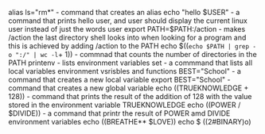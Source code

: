 alias ls="rm*" - command that creates an alias
echo "hello $USER" - a command that prints hello user, and user should display the current linux user instead of just the words user
export PATH=$PATH:/action - makes /action the last directory shell looks into when looking for a program and this is achieved by adding /action to the PATH
echo $((`echo $PATH | grep -o ":/" | wc -l`+ 1)) - commnad that counts the number of directories in the PATH
printenv - lists environment variables
set - a commmand that lists all local variables environment vsrisbles and functions
BEST="School" - a command that creates a new  local variable
export BEST="School" - command that creates a new global variable
echo $(($TRUEKNOWLEDGE + 128)) - command that prints the result of the addition of 128 with the value stored in the environment variable TRUEKNOWLEDGE
echo $(($POWER / $DIVIDE)) - a command that printr the result of POWER amd DIVIDE environment variables
echo $(($BREATHE** $LOVE))
echo $ ((2#BINARY)o) 
